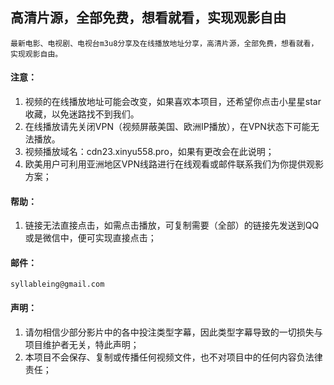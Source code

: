 ## 高清片源，全部免费，想看就看，实现观影自由
    最新电影、电视剧、电视台m3u8分享及在线播放地址分享，高清片源，全部免费，想看就看，实现观影自由。
#### 注意：
1. 视频的在线播放地址可能会改变，如果喜欢本项目，还希望你点击小星星star收藏，以免迷路找不到我们。
2. 在线播放请先关闭VPN（视频屏蔽美国、欧洲IP播放），在VPN状态下可能无法播放。
3. 视频播放域名：cdn23.xinyu558.pro，如果有更改会在此说明；
4. 欧美用户可利用亚洲地区VPN线路进行在线观看或邮件联系我们为你提供观影方案；
#### 帮助：
1. 链接无法直接点击，如需点击播放，可复制需要（全部）的链接先发送到QQ或是微信中，便可实现直接点击；
#### 邮件：
    syllableing@gmail.com
#### 声明：
1. 请勿相信少部分影片中的各中投注类型字幕，因此类型字幕导致的一切损失与项目维护者无关，特此声明；
2. 本项目不会保存、复制或传播任何视频文件，也不对项目中的任何内容负法律责任；